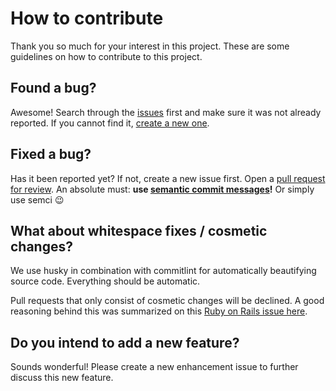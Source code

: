 # How to contribute

Thank you so much for your interest in this project. These are some guidelines on how
to contribute to this project.

## Found a bug?

Awesome! Search through the [issues](https://github.com/lumio/semci/issues) first
and make sure it was not already reported. If you cannot find it, [create a new one](https://github.com/lumio/semci/issues/new).

## Fixed a bug?

Has it been reported yet? If not, create a new issue first.
Open a [pull request for review](https://github.com/lumio/semci/compare). An absolute must: **use [semantic commit messages](https://www.conventionalcommits.org/en/v1.0.0-beta.2/)!** Or simply use semci :wink:

## What about whitespace fixes / cosmetic changes?

We use husky in combination with commitlint for automatically beautifying source code.
Everything should be automatic.

Pull requests that only consist of cosmetic changes will be declined. A good reasoning behind this
was summarized on this [Ruby on Rails issue here](https://github.com/rails/rails/pull/13771#issuecomment-32746700).

## Do you intend to add a new feature?

Sounds wonderful! Please create a new enhancement issue to further discuss this new feature.
